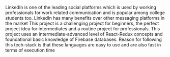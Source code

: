LinkedIn is one of the leading social platforms which is used by working professionals for work related communication and is popular among college students too. LinkedIn has many benefits over other messaging platforms in the market
This project is a challenging project for beginners, the perfect project idea for intermediates and a routine project for professionals. This project uses an intermediate-advanced level of React-Redux concepts and foundational basic knowledge of Firebase databases. Reason for following this tech-stack is that these languages are easy to use and are also fast in terms of execution time

